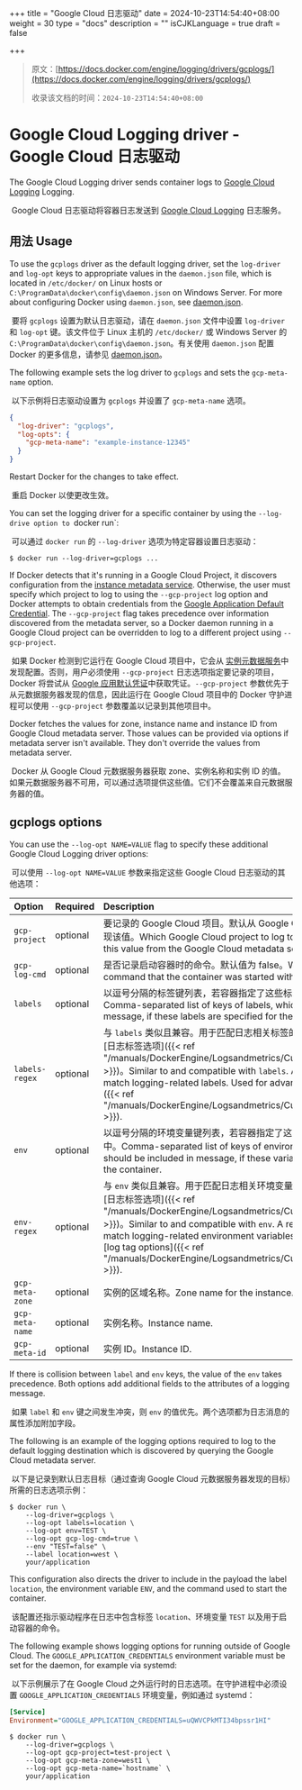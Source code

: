 +++
title = "Google Cloud 日志驱动"
date = 2024-10-23T14:54:40+08:00
weight = 30
type = "docs"
description = ""
isCJKLanguage = true
draft = false

+++

> 原文：[https://docs.docker.com/engine/logging/drivers/gcplogs/](https://docs.docker.com/engine/logging/drivers/gcplogs/)
>
> 收录该文档的时间：`2024-10-23T14:54:40+08:00`

# Google Cloud Logging driver - Google Cloud 日志驱动

The Google Cloud Logging driver sends container logs to [Google Cloud Logging](https://cloud.google.com/logging/docs/) Logging.

​	Google Cloud 日志驱动将容器日志发送到 [Google Cloud Logging](https://cloud.google.com/logging/docs/) 日志服务。

## 用法 Usage

To use the `gcplogs` driver as the default logging driver, set the `log-driver` and `log-opt` keys to appropriate values in the `daemon.json` file, which is located in `/etc/docker/` on Linux hosts or `C:\ProgramData\docker\config\daemon.json` on Windows Server. For more about configuring Docker using `daemon.json`, see [daemon.json](https://docs.docker.com/reference/cli/dockerd/#daemon-configuration-file).

​	要将 `gcplogs` 设置为默认日志驱动，请在 `daemon.json` 文件中设置 `log-driver` 和 `log-opt` 键。该文件位于 Linux 主机的 `/etc/docker/` 或 Windows Server 的 `C:\ProgramData\docker\config\daemon.json`。有关使用 `daemon.json` 配置 Docker 的更多信息，请参见 [daemon.json](https://docs.docker.com/reference/cli/dockerd/#daemon-configuration-file)。

The following example sets the log driver to `gcplogs` and sets the `gcp-meta-name` option.

​	以下示例将日志驱动设置为 `gcplogs` 并设置了 `gcp-meta-name` 选项。



```json
{
  "log-driver": "gcplogs",
  "log-opts": {
    "gcp-meta-name": "example-instance-12345"
  }
}
```

Restart Docker for the changes to take effect.

​	重启 Docker 以使更改生效。

You can set the logging driver for a specific container by using the `--log-drive option to `docker run`:

​	可以通过 `docker run` 的 `--log-driver` 选项为特定容器设置日志驱动：



```console
$ docker run --log-driver=gcplogs ...
```

If Docker detects that it's running in a Google Cloud Project, it discovers configuration from the [instance metadata service](https://cloud.google.com/compute/docs/metadata). Otherwise, the user must specify which project to log to using the `--gcp-project` log option and Docker attempts to obtain credentials from the [Google Application Default Credential](https://developers.google.com/identity/protocols/application-default-credentials). The `--gcp-project` flag takes precedence over information discovered from the metadata server, so a Docker daemon running in a Google Cloud project can be overridden to log to a different project using `--gcp-project`.

​	如果 Docker 检测到它运行在 Google Cloud 项目中，它会从 [实例元数据服务](https://cloud.google.com/compute/docs/metadata)中发现配置。否则，用户必须使用 `--gcp-project` 日志选项指定要记录的项目，Docker 将尝试从 [Google 应用默认凭证](https://developers.google.com/identity/protocols/application-default-credentials)中获取凭证。`--gcp-project` 参数优先于从元数据服务器发现的信息，因此运行在 Google Cloud 项目中的 Docker 守护进程可以使用 `--gcp-project` 参数覆盖以记录到其他项目中。

Docker fetches the values for zone, instance name and instance ID from Google Cloud metadata server. Those values can be provided via options if metadata server isn't available. They don't override the values from metadata server.

​	Docker 从 Google Cloud 元数据服务器获取 zone、实例名称和实例 ID 的值。如果元数据服务器不可用，可以通过选项提供这些值。它们不会覆盖来自元数据服务器的值。

## gcplogs options

You can use the `--log-opt NAME=VALUE` flag to specify these additional Google Cloud Logging driver options:

​	可以使用 `--log-opt NAME=VALUE` 参数来指定这些 Google Cloud 日志驱动的其他选项：

| Option          | Required | Description                                                  |
| :-------------- | :------- | :----------------------------------------------------------- |
| `gcp-project`   | optional | 要记录的 Google Cloud 项目。默认从 Google Cloud 元数据服务器中发现该值。Which Google Cloud project to log to. Defaults to discovering this value from the Google Cloud metadata server. |
| `gcp-log-cmd`   | optional | 是否记录启动容器时的命令。默认值为 false。Whether to log the command that the container was started with. Defaults to false. |
| `labels`        | optional | 以逗号分隔的标签键列表，若容器指定了这些标签则将其包含在消息中。Comma-separated list of keys of labels, which should be included in message, if these labels are specified for the container. |
| `labels-regex`  | optional | 与 `labels` 类似且兼容。用于匹配日志相关标签的正则表达式。用于高级 [日志标签选项]({{< ref "/manuals/DockerEngine/Logsandmetrics/Customizelogdriveroutput" >}})。Similar to and compatible with `labels`. A regular expression to match logging-related labels. Used for advanced [log tag options]({{< ref "/manuals/DockerEngine/Logsandmetrics/Customizelogdriveroutput" >}}). |
| `env`           | optional | 以逗号分隔的环境变量键列表，若容器指定了这些变量则将其包含在消息中。Comma-separated list of keys of environment variables, which should be included in message, if these variables are specified for the container. |
| `env-regex`     | optional | 与 `env` 类似且兼容。用于匹配日志相关环境变量的正则表达式。用于高级 [日志标签选项]({{< ref "/manuals/DockerEngine/Logsandmetrics/Customizelogdriveroutput" >}})。Similar to and compatible with `env`. A regular expression to match logging-related environment variables. Used for advanced [log tag options]({{< ref "/manuals/DockerEngine/Logsandmetrics/Customizelogdriveroutput" >}}). |
| `gcp-meta-zone` | optional | 实例的区域名称。Zone name for the instance.                  |
| `gcp-meta-name` | optional | 实例名称。Instance name.                                     |
| `gcp-meta-id`   | optional | 实例 ID。Instance ID.                                        |

If there is collision between `label` and `env` keys, the value of the `env` takes precedence. Both options add additional fields to the attributes of a logging message.

​	如果 `label` 和 `env` 键之间发生冲突，则 `env` 的值优先。两个选项都为日志消息的属性添加附加字段。

The following is an example of the logging options required to log to the default logging destination which is discovered by querying the Google Cloud metadata server.

​	以下是记录到默认日志目标（通过查询 Google Cloud 元数据服务器发现的目标）所需的日志选项示例：



```console
$ docker run \
    --log-driver=gcplogs \
    --log-opt labels=location \
    --log-opt env=TEST \
    --log-opt gcp-log-cmd=true \
    --env "TEST=false" \
    --label location=west \
    your/application
```

This configuration also directs the driver to include in the payload the label `location`, the environment variable `ENV`, and the command used to start the container.

​	该配置还指示驱动程序在日志中包含标签 `location`、环境变量 `TEST` 以及用于启动容器的命令。

The following example shows logging options for running outside of Google Cloud. The `GOOGLE_APPLICATION_CREDENTIALS` environment variable must be set for the daemon, for example via systemd:

​	以下示例展示了在 Google Cloud 之外运行时的日志选项。在守护进程中必须设置 `GOOGLE_APPLICATION_CREDENTIALS` 环境变量，例如通过 systemd：



```ini
[Service]
Environment="GOOGLE_APPLICATION_CREDENTIALS=uQWVCPkMTI34bpssr1HI"
```



```console
$ docker run \
    --log-driver=gcplogs \
    --log-opt gcp-project=test-project \
    --log-opt gcp-meta-zone=west1 \
    --log-opt gcp-meta-name=`hostname` \
    your/application
```
